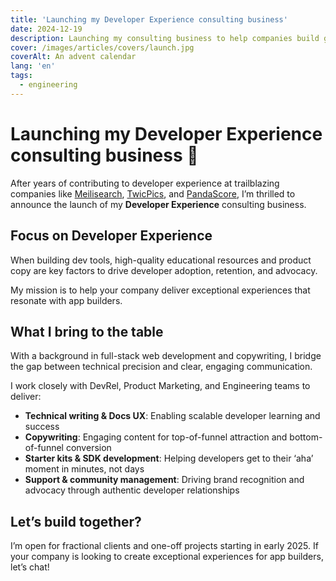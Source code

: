 ```yaml
---
title: 'Launching my Developer Experience consulting business'
date: 2024-12-19
description: Launching my consulting business to help companies build great docs, tools, and communities for developers.
cover: /images/articles/covers/launch.jpg
coverAlt: An advent calendar
lang: 'en'
tags:
  - engineering
---
```


# Launching my Developer Experience consulting business 🚀

After years of contributing to developer experience at trailblazing companies like [Meilisearch](https://meilisearch.com?ref=laurentcazanove.com), [TwicPics](https://twicpics.com?ref=laurentcazanove.com), and [PandaScore](https://pandascore.co?ref=laurentcazanove.com), I’m thrilled to announce the launch of my **Developer Experience** consulting business.

## Focus on Developer Experience

When building dev tools, high-quality educational resources and product copy are key factors to drive developer adoption, retention, and advocacy.

My mission is to help your company deliver exceptional experiences that resonate with app builders.

## What I bring to the table

With a background in full-stack web development and copywriting, I bridge the gap between technical precision and clear, engaging communication.

I work closely with DevRel, Product Marketing, and Engineering teams to deliver:
- **Technical writing & Docs UX**: Enabling scalable developer learning and success
- **Copywriting**: Engaging content for top-of-funnel attraction and bottom-of-funnel conversion
- **Starter kits & SDK development**: Helping developers get to their ‘aha’ moment in minutes, not days
- **Support & community management**: Driving brand recognition and advocacy through authentic developer relationships

## Let’s build together?

I’m open for fractional clients and one-off projects starting in early 2025. If your company is looking to create exceptional experiences for app builders, let’s chat!
